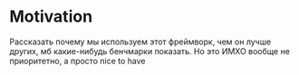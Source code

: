 # Motivation

Рассказать почему мы используем этот фреймворк, чем он лучше других, мб какие-нибудь бенчмарки показать. Но это ИМХО вообще не приоритетно, а просто nice to have
